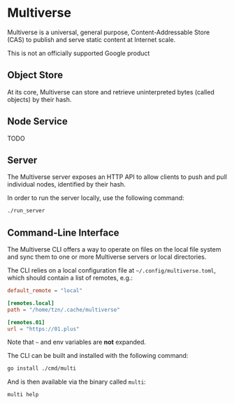 # Multiverse

Multiverse is a universal, general purpose, Content-Addressable Store (CAS) to publish and serve static content at Internet scale.

This is not an officially supported Google product

## Object Store

At its core, Multiverse can store and retrieve uninterpreted bytes (called objects) by their hash.

## Node Service

TODO

## Server

The Multiverse server exposes an HTTP API to allow clients to push and pull individual nodes, identified by their hash.

In order to run the server locally, use the following command:

```bash
./run_server
```

## Command-Line Interface

The Multiverse CLI offers a way to operate on files on the local file system and sync them to one or more Multiverse servers or local directories.

The CLI relies on a local configuration file at `~/.config/multiverse.toml`, which should contain a list of remotes, e.g.:

```toml
default_remote = "local"

[remotes.local]
path = "/home/tzn/.cache/multiverse"

[remotes.01]
url = "https://01.plus"
```

Note that `~` and env variables are **not** expanded.

The CLI can be built and installed with the following command:

```bash
go install ./cmd/multi
```

And is then available via the binary called `multi`:

```bash
multi help
```
